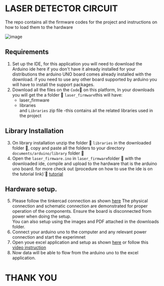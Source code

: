 # LASER DETECTOR CIRCUIT

The repo contains all the firmware codes for the project and instructions on how to load them to the hardware

![image](https://user-images.githubusercontent.com/85989401/215305267-d380d16b-ee42-4c24-9bcb-9868d8e85608.png)

## Requirements
1. Set up the IDE, for this application you will need to download the Arduino ide here if you don't have it already installed for your distributions
the arduino UNO board comes already installed with the download. if you need to use any other board supported by arduino you will have to install the support packages.
2. Download all the files on the `Code`:arrow_down_small: on this platform, In your downloads you will get the a folder :file_folder:  `laser_firmware`this will have:
     - laser_firmware
     - libraries
</br> and `Libraries` zip file -this contains all the related libraries used in the project

 ## Library Installation
 3. On library installation unzip the folder :file_folder: `libraries` in the downloaded folder :file_folder:, copy and paste all the folders to your directory `documents/arduino/library` folder :file_folder:
 4.  Open the `laser_firmware.ino`  in `laser_firmware`folder :file_folder: with the downloaded ide, compile and upload to the hardware that is the arduino uno board.
 for more check out (procedure on how to use the ide is on the tutorial link)`:link:    [tutorial](https://www.youtube.com/watch?v=nL34zDTPkcs&t=3s)
 
 ## Hardware setup.
 5. Please follow the tinkercad connection as shown [here](https://www.tinkercad.com/things/2OciVETjter-swanky-migelo-waasa/editel?sharecode=0TgdtxdAeQiE40cOWNtAXAX4SZ7zAw_0Eh1uFHE40ho)
 The physical connection and schematic connection are demonstrated for proper operation of the components. 
 Ensure the board is disconnected from power when doing the setup.
 <br>You can also setup using the images and PDF attached in the downloads folder.<br>
 6. Connect your arduino uno to the computer and any relevant power connection and start the experimnet
 7. Open youe excel application and setup as shown [here](https://learn.microsoft.com/en-us/microsoft-365/education/data-streamer/connecting-serial-devices#data-format) or follow this [video instruction](https://www.youtube.com/watch?v=rvL0ut5phmM)
 8. Now data will be able to flow from the arduino uno to the excel application.
 
 # THANK YOU
